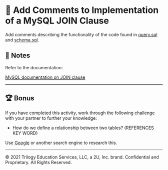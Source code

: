 # 📐 Add Comments to Implementation of a MySQL JOIN Clause

Add comments describing the functionality of the code found in [query.sql](./Unsolved/db/query.sql) and [schema.sql](./Unsolved/db/schema.sql).

## 📝 Notes

Refer to the documentation: 

[MySQL documentation on JOIN clause](https://dev.mysql.com/doc/refman/8.0/en/join.html)

---

## 🏆 Bonus

If you have completed this activity, work through the following challenge with your partner to further your knowledge:

* How do we define a relationship between two tables? (REFERENCES KEY WORD)

Use [Google](https://www.google.com) or another search engine to research this.

---
© 2021 Trilogy Education Services, LLC, a 2U, Inc. brand. Confidential and Proprietary. All Rights Reserved.
